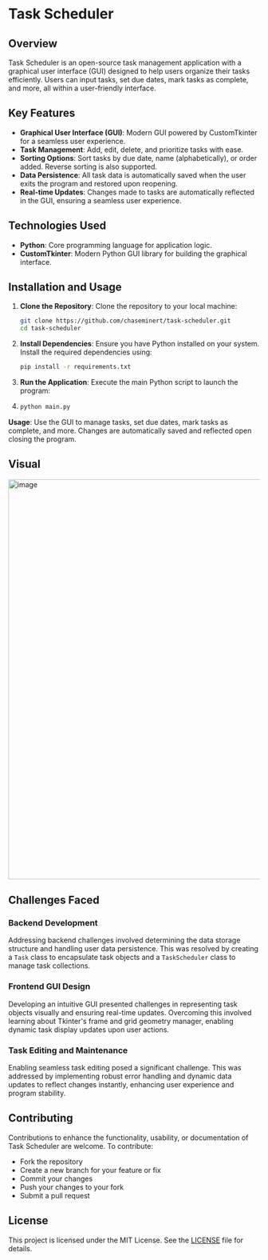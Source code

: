 # Task Scheduler

## Overview
Task Scheduler is an open-source task management application with a graphical user interface (GUI) designed to help users organize their tasks efficiently. Users can input tasks, set due dates, mark tasks as complete, and more, all within a user-friendly interface.

## Key Features
- **Graphical User Interface (GUI)**: Modern GUI powered by CustomTkinter for a seamless user experience.
- **Task Management**: Add, edit, delete, and prioritize tasks with ease.
- **Sorting Options**: Sort tasks by due date, name (alphabetically), or order added. Reverse sorting is also supported.
- **Data Persistence**: All task data is automatically saved when the user exits the program and restored upon reopening.
- **Real-time Updates**: Changes made to tasks are automatically reflected in the GUI, ensuring a seamless user experience.

## Technologies Used
- **Python**: Core programming language for application logic.
- **CustomTkinter**: Modern Python GUI library for building the graphical interface.

## Installation and Usage
1. **Clone the Repository**: Clone the repository to your local machine:
   ```bash
   git clone https://github.com/chaseminert/task-scheduler.git
   cd task-scheduler
2. **Install Dependencies**: Ensure you have Python installed on your system. Install the required dependencies using:
   ```bash
   pip install -r requirements.txt
3. **Run the Application**: Execute the main Python script to launch the program:
4. ```bash
   python main.py
  **Usage**: Use the GUI to manage tasks, set due dates, mark tasks as complete, and more. Changes are automatically saved and reflected open closing the program.

## Visual
<img width="800" alt="image" src="https://github.com/chaseminert/task-scheduler/assets/155914646/80aebab1-e651-4f9b-99dd-7021e71edfee">


## Challenges Faced
### Backend Development
Addressing backend challenges involved determining the data storage structure and handling user data persistence. This was resolved by creating a `Task` class to encapsulate task objects and a `TaskScheduler` class to manage task collections.

### Frontend GUI Design
Developing an intuitive GUI presented challenges in representing task objects visually and ensuring real-time updates. Overcoming this involved learning about Tkinter's frame and grid geometry manager, enabling dynamic task display updates upon user actions.

### Task Editing and Maintenance
Enabling seamless task editing posed a significant challenge. This was addressed by implementing robust error handling and dynamic data updates to reflect changes instantly, enhancing user experience and program stability.

## Contributing
Contributions to enhance the functionality, usability, or documentation of Task Scheduler are welcome. To contribute:
- Fork the repository
- Create a new branch for your feature or fix
- Commit your changes
- Push your changes to your fork
- Submit a pull request

## License
This project is licensed under the MIT License. See the [LICENSE](LICENSE) file for details.
  
